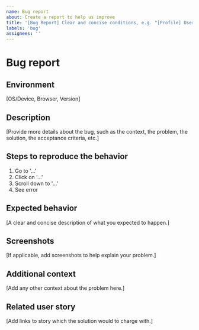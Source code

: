 ```yaml
---
name: Bug report
about: Create a report to help us improve
title: '[Bug Report] Clear and concise conditions, e.g. "[Profile] User cannot see his own profile while navigating to it"'
labels: 'bug'
assignees: ''
---
```


# Bug report

## Environment
[OS/Device, Browser, Version]

## Description

[Provide more details about the bug, such as the context, the problem, the solution, the acceptance criteria, etc.]

## Steps to reproduce the behavior

1. Go to '...'
2. Click on '...'
3. Scroll down to '...'
4. See error

## Expected behavior
[A clear and concise description of what you expected to happen.]

## Screenshots
[If applicable, add screenshots to help explain your problem.]

## Additional context
[Add any other context about the problem here.]

## Related user story
[Add links to story which the solution would to charge with.]
